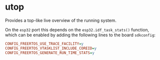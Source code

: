 # utop

Provides a top-like live overview of the running system.

On the `esp32` port this depends on the `esp32.idf_task_stats()` function, which
can be enabled by adding the following lines to the board `sdkconfig`:

```ini
CONFIG_FREERTOS_USE_TRACE_FACILITY=y
CONFIG_FREERTOS_VTASKLIST_INCLUDE_COREID=y
CONFIG_FREERTOS_GENERATE_RUN_TIME_STATS=y
```
